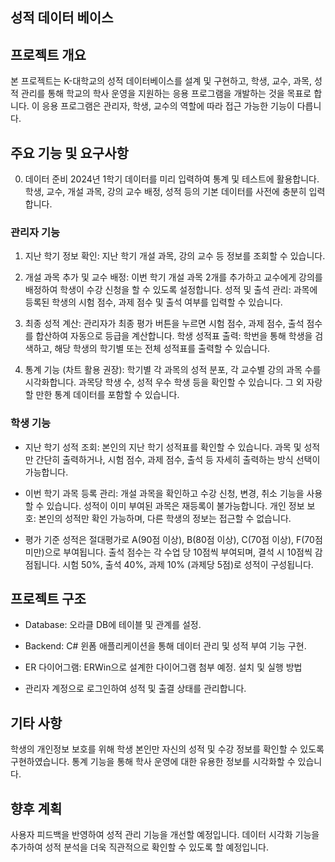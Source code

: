 ## 성적 데이터 베이스
## 프로젝트 개요
본 프로젝트는 K-대학교의 성적 데이터베이스를 설계 및 구현하고, 학생, 교수, 과목, 성적 관리를 통해 학교의 학사 운영을 지원하는 응용 프로그램을 개발하는 것을 목표로 합니다. 이 응용 프로그램은 관리자, 학생, 교수의 역할에 따라 접근 가능한 기능이 다릅니다.

## 주요 기능 및 요구사항
0. 데이터 준비
2024년 1학기 데이터를 미리 입력하여 통계 및 테스트에 활용합니다.
학생, 교수, 개설 과목, 강의 교수 배정, 성적 등의 기본 데이터를 사전에 충분히 입력합니다.
### 관리자 기능
1. 지난 학기 정보 확인: 지난 학기 개설 과목, 강의 교수 등 정보를 조회할 수 있습니다.

2. 개설 과목 추가 및 교수 배정: 이번 학기 개설 과목 2개를 추가하고 교수에게 강의를 배정하여 학생이 수강 신청을 할 수 있도록 설정합니다.
성적 및 출석 관리: 과목에 등록된 학생의 시험 점수, 과제 점수 및 출석 여부를 입력할 수 있습니다.

3. 최종 성적 계산: 관리자가 최종 평가 버튼을 누르면 시험 점수, 과제 점수, 출석 점수를 합산하여 자동으로 등급을 계산합니다.
학생 성적표 출력: 학번을 통해 학생을 검색하고, 해당 학생의 학기별 또는 전체 성적표를 출력할 수 있습니다.

4. 통계 기능 (차트 활용 권장):
학기별 각 과목의 성적 분포, 각 교수별 강의 과목 수를 시각화합니다.
과목당 학생 수, 성적 우수 학생 등을 확인할 수 있습니다.
그 외 자랑할 만한 통계 데이터를 포함할 수 있습니다.

### 학생 기능
- 지난 학기 성적 조회: 본인의 지난 학기 성적표를 확인할 수 있습니다. 과목 및 성적만 간단히 출력하거나, 시험 점수, 과제 점수, 출석 등 자세히 출력하는 방식 선택이 가능합니다.


- 이번 학기 과목 등록 관리:
개설 과목을 확인하고 수강 신청, 변경, 취소 기능을 사용할 수 있습니다.
성적이 이미 부여된 과목은 재등록이 불가능합니다.
개인 정보 보호: 본인의 성적만 확인 가능하며, 다른 학생의 정보는 접근할 수 없습니다.

- 평가 기준
성적은 절대평가로 A(90점 이상), B(80점 이상), C(70점 이상), F(70점 미만)으로 부여됩니다.
출석 점수는 각 수업 당 10점씩 부여되며, 결석 시 10점씩 감점됩니다.
시험 50%, 출석 40%, 과제 10% (과제당 5점)로 성적이 구성됩니다.


## 프로젝트 구조
- Database: 오라클 DB에 테이블 및 관계를 설정.
- Backend: C# 윈폼 애플리케이션을 통해 데이터 관리 및 성적 부여 기능 구현.
- ER 다이어그램: ERWin으로 설계한 다이어그램 첨부 예정.
설치 및 실행 방법

- 관리자 계정으로 로그인하여 성적 및 출결 상태를 관리합니다.
## 기타 사항
학생의 개인정보 보호를 위해 학생 본인만 자신의 성적 및 수강 정보를 확인할 수 있도록 구현하였습니다.
통계 기능을 통해 학사 운영에 대한 유용한 정보를 시각화할 수 있습니다.
## 향후 계획
사용자 피드백을 반영하여 성적 관리 기능을 개선할 예정입니다.
데이터 시각화 기능을 추가하여 성적 분석을 더욱 직관적으로 확인할 수 있도록 할 예정입니다.